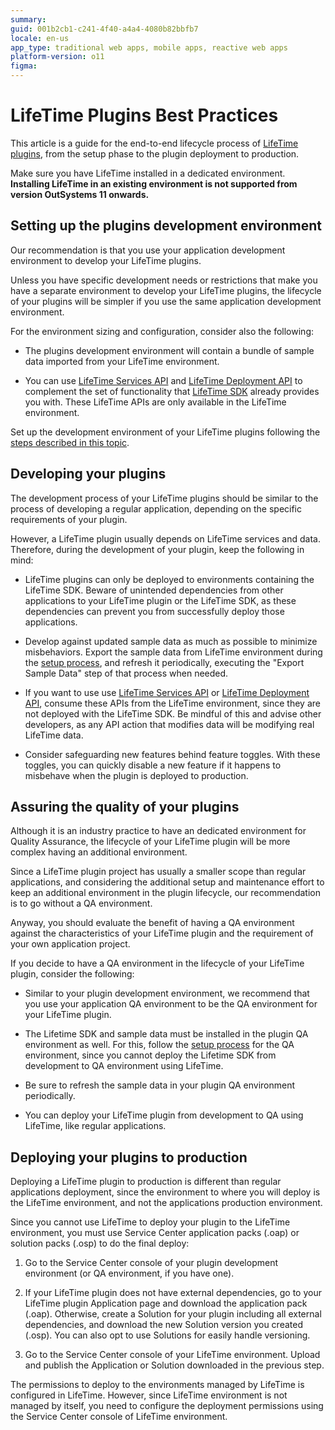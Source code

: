 ```yaml
---
summary:
guid: 001b2cb1-c241-4f40-a4a4-4080b82bbfb7
locale: en-us
app_type: traditional web apps, mobile apps, reactive web apps
platform-version: o11
figma:
---
```


# LifeTime Plugins Best Practices

This article is a guide for the end-to-end lifecycle process of [LifeTime plugins](https://success.outsystems.com/Documentation/How-to_Guides/Development/How_to_create_a_LifeTime_Plugin), from the setup phase to the plugin deployment to production.

Make sure you have LifeTime installed in a dedicated environment. **Installing LifeTime in an existing environment is not supported from version OutSystems 11 onwards.**

## Setting up the plugins development environment

Our recommendation is that you use your application development environment to develop your LifeTime plugins.

Unless you have specific development needs or restrictions that make you have a separate environment to develop your LifeTime plugins, the lifecycle of your plugins will be simpler if you use the same application development environment.

For the environment sizing and configuration, consider also the following:

* The plugins development environment will contain a bundle of sample data imported from your LifeTime environment.

* You can use [LifeTime Services API](https://success.outsystems.com/Documentation/10/Reference/OutSystems_APIs/LifeTime_Services_API) and [LifeTime Deployment API](https://success.outsystems.com/Documentation/10/Reference/OutSystems_APIs/LifeTime_Deployment_API) to complement the set of functionality that [LifeTime SDK](https://success.outsystems.com/Documentation/10/Reference/OutSystems_APIs/LifeTime_SDK) already provides you with. These LifeTime APIs are only available in the LifeTime environment.

Set up the development environment of your LifeTime plugins following the [steps described in this topic](https://success.outsystems.com/Documentation/How-to_Guides/How_to_create_a_LifeTime_Plugin).

## Developing your plugins

The development process of your LifeTime plugins should be similar to the process of developing a regular application, depending on the specific requirements of your plugin.

However, a LifeTime plugin usually depends on LifeTime services and data. Therefore, during the development of your plugin, keep the following in mind:

* LifeTime plugins can only be deployed to environments containing the LifeTime SDK. Beware of unintended dependencies from other applications to your LifeTime plugin or the LifeTime SDK, as these dependencies can prevent you from successfully deploy those applications.

* Develop against updated sample data as much as possible to minimize misbehaviors. Export the sample data from LifeTime environment during the [setup process](https://success.outsystems.com/Documentation/How-to_Guides/How_to_create_a_LifeTime_Plugin), and refresh it periodically, executing the "Export Sample Data" step of that process when needed.

* If you want to use use [LifeTime Services API](https://success.outsystems.com/Documentation/10/Reference/OutSystems_APIs/LifeTime_Services_API) or [LifeTime Deployment API](https://success.outsystems.com/Documentation/10/Reference/OutSystems_APIs/LifeTime_Deployment_API), consume these APIs from the LifeTime environment, since they are not deployed with the LifeTime SDK. Be mindful of this and advise other developers, as any API action that modifies data will be modifying real LifeTime data.

* Consider safeguarding new features behind feature toggles. With these toggles, you can quickly disable a new feature if it happens to misbehave when the plugin is deployed to production. 

## Assuring the quality of your plugins

Although it is an industry practice to have an dedicated environment for Quality Assurance, the lifecycle of your LifeTime plugin will be more complex having an additional environment.

Since a LifeTime plugin project has usually a smaller scope than regular applications, and considering the additional setup and maintenance effort to keep an additional environment in the plugin lifecycle, our recommendation is to go without a QA environment. 

Anyway, you should evaluate the benefit of having a QA environment against the characteristics of your LifeTime plugin and the requirement of your own application project.

If you decide to have a QA environment in the lifecycle of your LifeTime plugin, consider the following:

* Similar to your plugin development environment, we recommend that you use your application QA environment to be the QA environment for your LifeTime plugin.

* The Lifetime SDK and sample data must be installed in the plugin QA environment as well. For this, follow the [setup process](https://success.outsystems.com/Documentation/How-to_Guides/How_to_create_a_LifeTime_Plugin) for the QA environment, since you cannot deploy the Lifetime SDK from development to QA environment using LifeTime.

* Be sure to refresh the sample data in your plugin QA environment periodically.

* You can deploy your LifeTime plugin from development to QA using LifeTime, like regular applications.

## Deploying your plugins to production

Deploying a LifeTime plugin to production is different than regular applications deployment, since the environment to where you will deploy is the LifeTime environment, and not the applications production environment.

Since you cannot use LifeTime to deploy your plugin to the LifeTime environment, you must use Service Center application packs (.oap) or solution packs (.osp) to do the final deploy:

1. Go to the Service Center console of your plugin development environment (or QA environment, if you have one).

2. If your LifeTime plugin does not have external dependencies, go to your LifeTime plugin Application page and download the application pack (.oap). Otherwise, create a Solution for your plugin including all external dependencies, and download the new Solution version you created (.osp). You can also opt to use Solutions for easily handle versioning.

3. Go to the Service Center console of your LifeTime environment. Upload and publish the Application or Solution downloaded in the previous step.

The permissions to deploy to the environments managed by LifeTime is configured in LifeTime. However, since LifeTime environment is not managed by itself, you need to configure the deployment permissions using the Service Center console of LifeTime environment.

 


